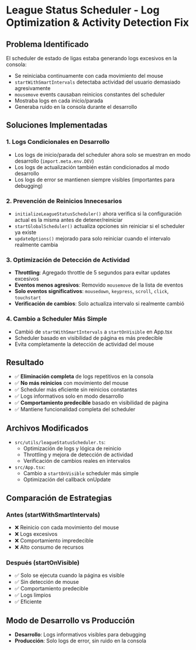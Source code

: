 # League Status Scheduler - Log Optimization & Activity Detection Fix

## Problema Identificado
El scheduler de estado de ligas estaba generando logs excesivos en la consola:
- Se reiniciaba continuamente con cada movimiento del mouse
- `startWithSmartIntervals` detectaba actividad del usuario demasiado agresivamente
- `mousemove` events causaban reinicios constantes del scheduler
- Mostraba logs en cada inicio/parada
- Generaba ruido en la consola durante el desarrollo

## Soluciones Implementadas

### 1. Logs Condicionales en Desarrollo
- Los logs de inicio/parada del scheduler ahora solo se muestran en modo desarrollo (`import.meta.env.DEV`)
- Los logs de actualización también están condicionados al modo desarrollo
- Los logs de error se mantienen siempre visibles (importantes para debugging)

### 2. Prevención de Reinicios Innecesarios
- `initializeLeagueStatusScheduler()` ahora verifica si la configuración actual es la misma antes de detener/reiniciar
- `startGlobalScheduler()` actualiza opciones sin reiniciar si el scheduler ya existe
- `updateOptions()` mejorado para solo reiniciar cuando el intervalo realmente cambia

### 3. Optimización de Detección de Actividad
- **Throttling**: Agregado throttle de 5 segundos para evitar updates excesivos
- **Eventos menos agresivos**: Removido `mousemove` de la lista de eventos
- **Solo eventos significativos**: `mousedown`, `keypress`, `scroll`, `click`, `touchstart`
- **Verificación de cambios**: Solo actualiza intervalo si realmente cambió

### 4. Cambio a Scheduler Más Simple
- Cambió de `startWithSmartIntervals` a `startOnVisible` en App.tsx
- Scheduler basado en visibilidad de página es más predecible
- Evita completamente la detección de actividad del mouse

## Resultado
- ✅ **Eliminación completa** de logs repetitivos en la consola
- ✅ **No más reinicios** con movimiento del mouse
- ✅ Scheduler más eficiente sin reinicios constantes
- ✅ Logs informativos solo en modo desarrollo
- ✅ **Comportamiento predecible** basado en visibilidad de página
- ✅ Mantiene funcionalidad completa del scheduler

## Archivos Modificados
- `src/utils/leagueStatusScheduler.ts`: 
  - Optimización de logs y lógica de reinicio
  - Throttling y mejora de detección de actividad
  - Verificación de cambios reales en intervalos
- `src/App.tsx`: 
  - Cambio a `startOnVisible` scheduler más simple
  - Optimización del callback onUpdate

## Comparación de Estrategias

### Antes (startWithSmartIntervals)
- ❌ Reinicio con cada movimiento del mouse
- ❌ Logs excesivos
- ❌ Comportamiento impredecible
- ❌ Alto consumo de recursos

### Después (startOnVisible)
- ✅ Solo se ejecuta cuando la página es visible
- ✅ Sin detección de mouse
- ✅ Comportamiento predecible
- ✅ Logs limpios
- ✅ Eficiente

## Modo de Desarrollo vs Producción
- **Desarrollo**: Logs informativos visibles para debugging
- **Producción**: Solo logs de error, sin ruido en la consola
